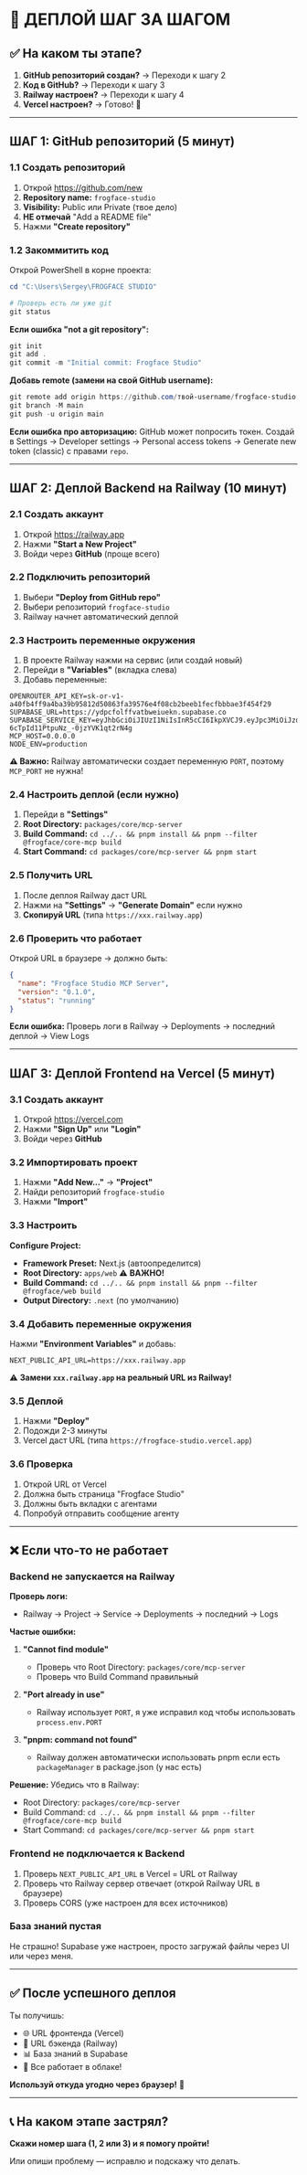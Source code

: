 # 🚀 ДЕПЛОЙ ШАГ ЗА ШАГОМ

## ✅ На каком ты этапе?

1. **GitHub репозиторий создан?** → Переходи к шагу 2
2. **Код в GitHub?** → Переходи к шагу 3
3. **Railway настроен?** → Переходи к шагу 4
4. **Vercel настроен?** → Готово! 🎉

---

## ШАГ 1: GitHub репозиторий (5 минут)

### 1.1 Создать репозиторий

1. Открой https://github.com/new
2. **Repository name:** `frogface-studio`
3. **Visibility:** Public или Private (твое дело)
4. **НЕ отмечай** "Add a README file"
5. Нажми **"Create repository"**

### 1.2 Закоммитить код

Открой PowerShell в корне проекта:

```powershell
cd "C:\Users\Sergey\FROGFACE STUDIO"

# Проверь есть ли уже git
git status
```

**Если ошибка "not a git repository":**

```powershell
git init
git add .
git commit -m "Initial commit: Frogface Studio"
```

**Добавь remote (замени на свой GitHub username):**

```powershell
git remote add origin https://github.com/твой-username/frogface-studio.git
git branch -M main
git push -u origin main
```

**Если ошибка про авторизацию:** GitHub может попросить токен. Создай в Settings → Developer settings → Personal access tokens → Generate new token (classic) с правами `repo`.

---

## ШАГ 2: Деплой Backend на Railway (10 минут)

### 2.1 Создать аккаунт

1. Открой https://railway.app
2. Нажми **"Start a New Project"**
3. Войди через **GitHub** (проще всего)

### 2.2 Подключить репозиторий

1. Выбери **"Deploy from GitHub repo"**
2. Выбери репозиторий `frogface-studio`
3. Railway начнет автоматический деплой

### 2.3 Настроить переменные окружения

1. В проекте Railway нажми на сервис (или создай новый)
2. Перейди в **"Variables"** (вкладка слева)
3. Добавь переменные:

```
OPENROUTER_API_KEY=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
SUPABASE_URL=https://ydpcfolffvatbweiuekn.supabase.co
SUPABASE_SERVICE_KEY=eyJhbGciOiJIUzI1NiIsInR5cCI6IkpXVCJ9.eyJpc3MiOiJzdXBhYmFzZSIsInJlZiI6InlkcGNmb2xmZnZhdGJ3ZWl1ZWtuIiwicm9sZSI6InNlcnZpY2Vfcm9sZSIsImlhdCI6MTc2MTYzODE5OCwiZXhwIjoyMDc3MjE0MTk4fQ.Z6S4C6eOcRsb-6cTpId11PtpuNz_-0jzYVK1qt2rN4g
MCP_HOST=0.0.0.0
NODE_ENV=production
```

**⚠️ Важно:** Railway автоматически создает переменную `PORT`, поэтому `MCP_PORT` не нужна!

### 2.4 Настроить деплой (если нужно)

1. Перейди в **"Settings"**
2. **Root Directory:** `packages/core/mcp-server`
3. **Build Command:** `cd ../.. && pnpm install && pnpm --filter @frogface/core-mcp build`
4. **Start Command:** `cd packages/core/mcp-server && pnpm start`

### 2.5 Получить URL

1. После деплоя Railway даст URL
2. Нажми на **"Settings"** → **"Generate Domain"** если нужно
3. **Скопируй URL** (типа `https://xxx.railway.app`)

### 2.6 Проверить что работает

Открой URL в браузере → должно быть:
```json
{
  "name": "Frogface Studio MCP Server",
  "version": "0.1.0",
  "status": "running"
}
```

**Если ошибка:** Проверь логи в Railway → Deployments → последний деплой → View Logs

---

## ШАГ 3: Деплой Frontend на Vercel (5 минут)

### 3.1 Создать аккаунт

1. Открой https://vercel.com
2. Нажми **"Sign Up"** или **"Login"**
3. Войди через **GitHub**

### 3.2 Импортировать проект

1. Нажми **"Add New..."** → **"Project"**
2. Найди репозиторий `frogface-studio`
3. Нажми **"Import"**

### 3.3 Настроить

**Configure Project:**

- **Framework Preset:** Next.js (автоопределится)
- **Root Directory:** `apps/web` ⚠️ **ВАЖНО!**
- **Build Command:** `cd ../.. && pnpm install && pnpm --filter @frogface/web build`
- **Output Directory:** `.next` (по умолчанию)

### 3.4 Добавить переменные окружения

Нажми **"Environment Variables"** и добавь:

```
NEXT_PUBLIC_API_URL=https://xxx.railway.app
```

⚠️ **Замени `xxx.railway.app` на реальный URL из Railway!**

### 3.5 Деплой

1. Нажми **"Deploy"**
2. Подожди 2-3 минуты
3. Vercel даст URL (типа `https://frogface-studio.vercel.app`)

### 3.6 Проверка

1. Открой URL от Vercel
2. Должна быть страница "Frogface Studio"
3. Должны быть вкладки с агентами
4. Попробуй отправить сообщение агенту

---

## ❌ Если что-то не работает

### Backend не запускается на Railway

**Проверь логи:**
- Railway → Project → Service → Deployments → последний → Logs

**Частые ошибки:**

1. **"Cannot find module"**
   - Проверь что Root Directory: `packages/core/mcp-server`
   - Проверь что Build Command правильный

2. **"Port already in use"**
   - Railway использует `PORT`, я уже исправил код чтобы использовать `process.env.PORT`

3. **"pnpm: command not found"**
   - Railway должен автоматически использовать pnpm если есть `packageManager` в package.json (у нас есть)

**Решение:** Убедись что в Railway:
- Root Directory: `packages/core/mcp-server` 
- Build Command: `cd ../.. && pnpm install && pnpm --filter @frogface/core-mcp build`
- Start Command: `cd packages/core/mcp-server && pnpm start`

### Frontend не подключается к Backend

1. Проверь `NEXT_PUBLIC_API_URL` в Vercel = URL от Railway
2. Проверь что Railway сервер отвечает (открой Railway URL в браузере)
3. Проверь CORS (уже настроен для всех источников)

### База знаний пустая

Не страшно! Supabase уже настроен, просто загружай файлы через UI или через меня.

---

## ✅ После успешного деплоя

Ты получишь:
- 🌐 URL фронтенда (Vercel)
- 🔧 URL бэкенда (Railway)
- 📊 База знаний в Supabase
- 🎯 Все работает в облаке!

**Используй откуда угодно через браузер!** 🚀

---

## 📞 На каком этапе застрял?

**Скажи номер шага (1, 2 или 3) и я помогу пройти!**

Или опиши проблему — исправлю и подскажу что делать.

